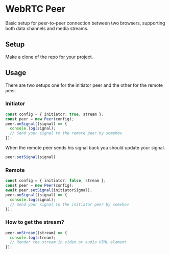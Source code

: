 # WebRTC Peer 
Basic setup for peer-to-peer connection between two browsers, supporting both data channels and media streams.

## Setup
Make a clone of the repo for your project.

## Usage
There are two setups one for the initiator peer and the other for the remote peer.

### Initiator
```typescript
const config = { initiator: true, stream };
const peer = new Peer(config);
peer.onSignal((signal) => {
  console.log(signal);
  // Send your signal to the remote peer by somehow
});
```
When the remote peer sends his signal back you should update your signal.
```typescript
peer.setSignal(signal)
```



### Remote
```typescript
const config = { initiator: false, stream };
const peer = new Peer(config);
await peer.setSignal(initiatorSignal);
peer.onSignal((signal) => {
  console.log(signal);
  // Send your signal to the initiator peer by somehow
});
```

### How to get the stream?
```typescript
peer.onStream((stream) => {
  console.log(stream);
  // Render the stream in video or audio HTML element
});
```
